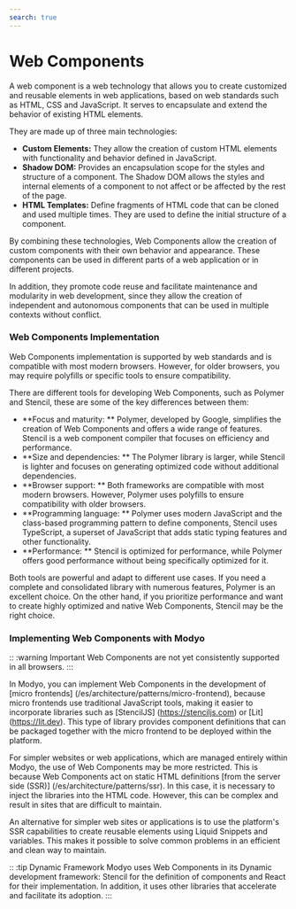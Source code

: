 ```yaml
---
search: true
---
```


# Web Components

A web component is a web technology that allows you to create customized and reusable elements in web applications, based on web standards such as HTML, CSS and JavaScript. It serves to encapsulate and extend the behavior of existing HTML elements.

They are made up of three main technologies:

- **Custom Elements:** They allow the creation of custom HTML elements with functionality and behavior defined in JavaScript.
- **Shadow DOM:** Provides an encapsulation scope for the styles and structure of a component. The Shadow DOM allows the styles and internal elements of a component to not affect or be affected by the rest of the page.
- **HTML Templates:** Define fragments of HTML code that can be cloned and used multiple times. They are used to define the initial structure of a component.

By combining these technologies, Web Components allow the creation of custom components with their own behavior and appearance. These components can be used in different parts of a web application or in different projects.

In addition, they promote code reuse and facilitate maintenance and modularity in web development, since they allow the creation of independent and autonomous components that can be used in multiple contexts without conflict.

### Web Components Implementation

Web Components implementation is supported by web standards and is compatible with most modern browsers. However, for older browsers, you may require polyfills or specific tools to ensure compatibility.

There are different tools for developing Web Components, such as Polymer and Stencil, these are some of the key differences between them:

- **Focus and maturity: ** Polymer, developed by Google, simplifies the creation of Web Components and offers a wide range of features. Stencil is a web component compiler that focuses on efficiency and performance.
- **Size and dependencies: ** The Polymer library is larger, while Stencil is lighter and focuses on generating optimized code without additional dependencies.
- **Browser support: ** Both frameworks are compatible with most modern browsers. However, Polymer uses polyfills to ensure compatibility with older browsers.
- **Programming language: ** Polymer uses modern JavaScript and the class-based programming pattern to define components, Stencil uses TypeScript, a superset of JavaScript that adds static typing features and other functionality.
- **Performance: ** Stencil is optimized for performance, while Polymer offers good performance without being specifically optimized for it.

Both tools are powerful and adapt to different use cases. If you need a complete and consolidated library with numerous features, Polymer is an excellent choice. On the other hand, if you prioritize performance and want to create highly optimized and native Web Components, Stencil may be the right choice.

### Implementing Web Components with Modyo
:: :warning Important
Web Components are not yet consistently supported in all browsers.
:::

In Modyo, you can implement Web Components in the development of [micro frontends] (/es/architecture/patterns/micro-frontend), because micro frontends use traditional JavaScript tools, making it easier to incorporate libraries such as [StencilJS] (https://stenciljs.com) or [Lit] (https://lit.dev). This type of library provides component definitions that can be packaged together with the micro frontend to be deployed within the platform.

For simpler websites or web applications, which are managed entirely within Modyo, the use of Web Components may be more restricted. This is because Web Components act on static HTML definitions [from the server side (SSR)] (/es/architecture/patterns/ssr). In this case, it is necessary to inject the libraries into the HTML code. However, this can be complex and result in sites that are difficult to maintain.

An alternative for simpler web sites or applications is to use the platform's SSR capabilities to create reusable elements using Liquid Snippets and variables. This makes it possible to solve common problems in an efficient and clean way to maintain.

:: :tip Dynamic Framework
Modyo uses Web Components in its Dynamic development framework: Stencil for the definition of components and React for their implementation. In addition, it uses other libraries that accelerate and facilitate its adoption.
:::

